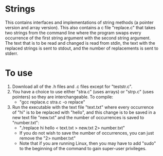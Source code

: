 # Strings

This contains interfaces and implementations of string methods (a pointer version and array version). This also contains a c file 
"replace.c" that takes two strings from the command line where the program swaps every occurrence of the first string argument with the second string argument. The text that is to be read and changed is read from stdin, the text with the replaced strings is sent to stdout, and the number of replacements is sent to stderr. 

# To use

1. Download all of the .h files and .c files except for "teststr.c".
2. You have a choice to use either "stra.c" (uses arrays) or "strp.c" (uses pointers) so they are interchangeable. To compile:
    - "gcc replace.c stra.c -o replace"
3. Run the executable with the text file "text.txt" where every occurrence of "hi" is to be replaced with "hello", and this change is to be saved in a new text file "new.txt" and the number of occurrences is saved to "number.txt":
    - "./replace hi hello < text.txt > new.txt 2> number.txt"
    - If you do not wish to save the number of occurrences, you can just remove the "2> number.txt"
    - Note that if you are running Linux, then you may have to add "sudo" to the beginning of the command to gain super-user privileges.


